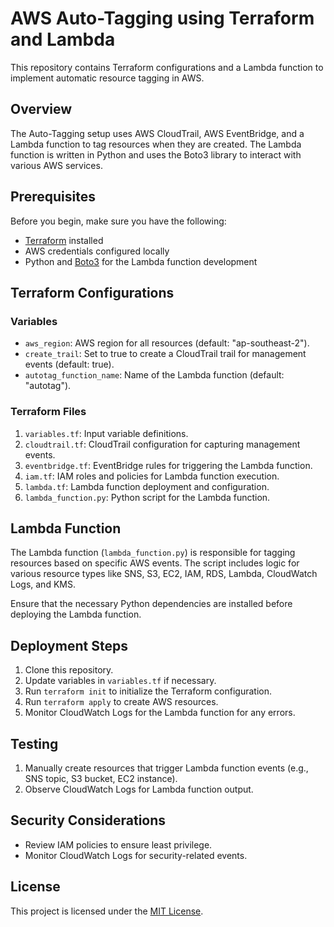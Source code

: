 # AWS Auto-Tagging using Terraform and Lambda

This repository contains Terraform configurations and a Lambda function to implement automatic resource tagging in AWS.

## Overview

The Auto-Tagging setup uses AWS CloudTrail, AWS EventBridge, and a Lambda function to tag resources when they are created. The Lambda function is written in Python and uses the Boto3 library to interact with various AWS services.

## Prerequisites

Before you begin, make sure you have the following:

- [Terraform](https://www.terraform.io/) installed
- AWS credentials configured locally
- Python and [Boto3](https://boto3.amazonaws.com/v1/documentation/api/latest/index.html) for the Lambda function development

## Terraform Configurations

### Variables

- `aws_region`: AWS region for all resources (default: "ap-southeast-2").
- `create_trail`: Set to true to create a CloudTrail trail for management events (default: true).
- `autotag_function_name`: Name of the Lambda function (default: "autotag").

### Terraform Files

1. `variables.tf`: Input variable definitions.
2. `cloudtrail.tf`: CloudTrail configuration for capturing management events.
3. `eventbridge.tf`: EventBridge rules for triggering the Lambda function.
4. `iam.tf`: IAM roles and policies for Lambda function execution.
5. `lambda.tf`: Lambda function deployment and configuration.
6. `lambda_function.py`: Python script for the Lambda function.

## Lambda Function

The Lambda function (`lambda_function.py`) is responsible for tagging resources based on specific AWS events. The script includes logic for various resource types like SNS, S3, EC2, IAM, RDS, Lambda, CloudWatch Logs, and KMS.

Ensure that the necessary Python dependencies are installed before deploying the Lambda function.

## Deployment Steps

1. Clone this repository.
2. Update variables in `variables.tf` if necessary.
3. Run `terraform init` to initialize the Terraform configuration.
4. Run `terraform apply` to create AWS resources.
5. Monitor CloudWatch Logs for the Lambda function for any errors.

## Testing

1. Manually create resources that trigger Lambda function events (e.g., SNS topic, S3 bucket, EC2 instance).
2. Observe CloudWatch Logs for Lambda function output.

## Security Considerations

- Review IAM policies to ensure least privilege.
- Monitor CloudWatch Logs for security-related events.

## License

This project is licensed under the [MIT License](LICENSE).
